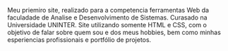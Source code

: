 Meu priemiro site, realizado para a competencia ferramentas Web da faculadade de Analise e Desenvolvimento de Sistemas. Curasado na Universidade UNINTER.
Site utilizando somente HTML e CSS, com o objetivo de falar sobre quem sou e dos meus hobbies, bem como minhas esperiencias profissionais e portfólio de projetos.
